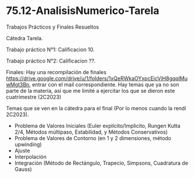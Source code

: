 # 75.12-AnalisisNumerico-Tarela

Trabajos Prácticos y Finales Resueltos 

Cátedra Tarela.

Trabajo práctico N°1: Calificacion 10.

Trabajo práctico N°2: Calificacion ??.

Finales: Hay una recompilación de finales https://drive.google.com/drive/u/1/folders/1xQeRWkaOYxpcEicViH8gqqlMuwMgt3Bn, entrar con el mail correspondiente.
Hay temas que ya no son parte de la materia, asi que me limité a ejercitar los que se dieron este cuatrimestre (2C2023)

Temas que se ven en la cátedra para el final (Por lo menos cuando la rendí 2C2023).
- Problema de Valores Iniciales (Euler explícito/Implicito, Rungen Kutta 2/4, Métodos múltipaso, Estabilidad, y Métodos Conservativos)
- Problema de Valores de Contorno (en 1 y 2 dimensiones, método upwinding)
- Ajuste
- Interpolación
- Integración (Método de Rectángulo, Trapecio, Simpsons, Cuadratura de Gauss)

